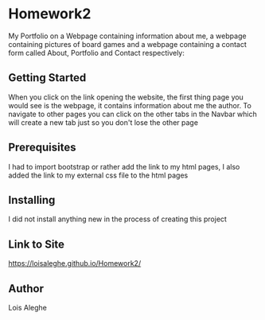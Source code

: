 # Homework2

My Portfolio on a Webpage containing information about me, a webpage containing pictures of board games and a webpage containing a contact form called About, Portfolio and Contact respectively:

## Getting Started

When you click on the link opening the website, the first thing page you would see is the webpage, it contains information about me the author. To navigate to other pages you can click on the other tabs in the Navbar which will create a new tab just so you don't lose the other page 

## Prerequisites

I had to import bootstrap or rather add the link to my html pages, I also added the link to my external css file to the html pages

## Installing

I did not install anything new in the process of creating this project

## Link to Site
https://loisaleghe.github.io/Homework2/

## Author

Lois Aleghe
